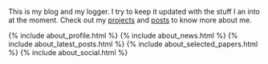 This is my blog and my logger. I try to keep it updated with the stuff I an into at the moment. Check out my [projects](/projects) and [posts](/blog) to know more about me.

{% include about_profile.html %}
{% include about_news.html %}
{% include about_latest_posts.html %}
{% include about_selected_papers.html %}
{% include about_social.html %}
```